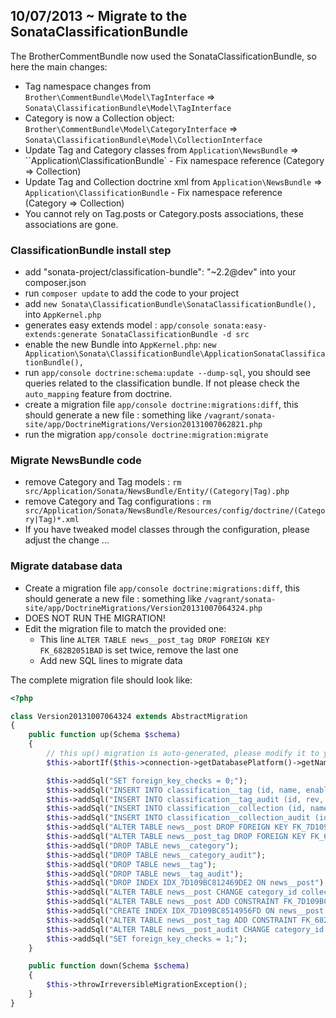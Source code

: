 ## 10/07/2013 ~ Migrate to the SonataClassificationBundle

The BrotherCommentBundle now used the SonataClassificationBundle, so here the main changes:

* Tag namespace changes from ``Brother\CommentBundle\Model\TagInterface`` => ``Sonata\ClassificationBundle\Model\TagInterface``
* Category is now a Collection object:  ``Brother\CommentBundle\Model\CategoryInterface`` => ``Sonata\ClassificationBundle\Model\CollectionInterface``
* Update Tag and Category classes from ``Application\NewsBundle`` => ``Application\ClassificationBundle` - Fix namespace reference (Category => Collection)
* Update Tag and Collection doctrine xml from ``Application\NewsBundle`` => ``Application\ClassificationBundle`` - Fix namespace reference (Category => Collection)
* You cannot rely on Tag.posts or Category.posts associations, these associations are gone.

### ClassificationBundle install step

* add "sonata-project/classification-bundle": "~2.2@dev" into your composer.json
* run ``composer update`` to add the code to your project
* add ``new Sonata\ClassificationBundle\SonataClassificationBundle(),`` into ``AppKernel.php``
* generates easy extends model : ``app/console sonata:easy-extends:generate SonataClassificationBundle -d src``
* enable the new Bundle into ``AppKernel.php``: ``new Application\Sonata\ClassificationBundle\ApplicationSonataClassificationBundle(),``
* run ``app/console doctrine:schema:update --dump-sql``, you should see queries related to the classification bundle. If not please check the ``auto_mapping`` feature from doctrine.
* create a migration file ``app/console doctrine:migrations:diff``, this should generate a new file : something like ``/vagrant/sonata-site/app/DoctrineMigrations/Version20131007062821.php``
* run the migration ``app/console doctrine:migration:migrate``

### Migrate NewsBundle code

* remove Category and Tag models : ``rm src/Application/Sonata/NewsBundle/Entity/(Category|Tag).php``
* remove Category and Tag configurations : ``rm src/Application/Sonata/NewsBundle/Resources/config/doctrine/(Category|Tag)*.xml``
* If you have tweaked model classes through the configuration, please adjust the change ...

### Migrate database data

* Create a migration file ``app/console doctrine:migrations:diff``, this should generate a new file : something like ``/vagrant/sonata-site/app/DoctrineMigrations/Version20131007064324.php``
* DOES NOT RUN THE MIGRATION!
* Edit the migration file to match the provided one:
    * This line ``ALTER TABLE news__post_tag DROP FOREIGN KEY FK_682B2051BAD`` is set twice, remove the last one
    * Add new SQL lines to migrate data
  
The complete migration file should look like:

```php
<?php

class Version20131007064324 extends AbstractMigration
{
    public function up(Schema $schema)
    {
        // this up() migration is auto-generated, please modify it to your needs
        $this->abortIf($this->connection->getDatabasePlatform()->getName() != "mysql", "Migration can only be executed safely on 'mysql'.");

        $this->addSql("SET foreign_key_checks = 0;");
        $this->addSql("INSERT INTO classification__tag (id, name, enabled, slug, created_at, updated_at) SELECT * from news__tag");
        $this->addSql("INSERT INTO classification__tag_audit (id, rev, name, enabled, slug, created_at, updated_at, revtype) SELECT * from news__tag_audit");
        $this->addSql("INSERT INTO classification__collection (id, name, enabled, slug, description, created_at, updated_at) SELECT id, name, enabled, slug, description, created_at, updated_at FROM news__category;");
        $this->addSql("INSERT INTO classification__collection_audit (id, rev, name, enabled, slug, description, created_at, updated_at, revtype) SELECT id, rev, name, enabled, slug, description, created_at, updated_at, revtype FROM news__category_audit;");
        $this->addSql("ALTER TABLE news__post DROP FOREIGN KEY FK_7D109BC812469DE2");
        $this->addSql("ALTER TABLE news__post_tag DROP FOREIGN KEY FK_682B2051BAD26311");
        $this->addSql("DROP TABLE news__category");
        $this->addSql("DROP TABLE news__category_audit");
        $this->addSql("DROP TABLE news__tag");
        $this->addSql("DROP TABLE news__tag_audit");
        $this->addSql("DROP INDEX IDX_7D109BC812469DE2 ON news__post");
        $this->addSql("ALTER TABLE news__post CHANGE category_id collection_id INT DEFAULT NULL");
        $this->addSql("ALTER TABLE news__post ADD CONSTRAINT FK_7D109BC8514956FD FOREIGN KEY (collection_id) REFERENCES classification__collection (id)");
        $this->addSql("CREATE INDEX IDX_7D109BC8514956FD ON news__post (collection_id)");
        $this->addSql("ALTER TABLE news__post_tag ADD CONSTRAINT FK_682B2051BAD26311 FOREIGN KEY (tag_id) REFERENCES classification__tag (id)");
        $this->addSql("ALTER TABLE news__post_audit CHANGE category_id collection_id INT DEFAULT NULL");
        $this->addSql("SET foreign_key_checks = 1;");
    }

    public function down(Schema $schema)
    {
        $this->throwIrreversibleMigrationException();
    }
}

```
